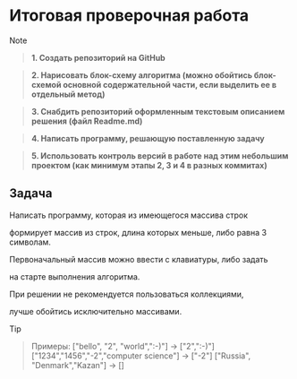 # Итоговая проверочная работа

> [!NOTE]

> **1. Создать репозиторий на GitHub**

> **2. Нарисовать блок-схему алгоритма (можно обойтись блок-схемой основной содержательной части, если выделить ее в отдельный метод)**

> **3. Снабдить репозиторий оформленным текстовым описанием решения (файл Readme.md)**

> **4. Написать программу, решающую поставленную задачу**

> **5. Использовать контроль версий в работе над этим небольшим проектом (как минимум этапы 2, 3 и 4 в разных коммитах)**

## Задача

Написать программу, которая из имеющегося массива строк

формирует массив из строк, длина которых меньше, либо равна 3 символам.

Первоначальный массив можно ввести с клавиатуры, либо задать

на старте выполнения алгоритма.

При решении не рекомендуется пользоваться коллекциями, 

лучше обойтись исключительно массивами.

> [!TIP]

> Примеры:
> ["bello", "2", "world",":-)"] -> ["2",":-)"]
> ["1234","1456","-2","computer science"] -> ["-2"]
> ["Russia", "Denmark","Kazan"] -> []

